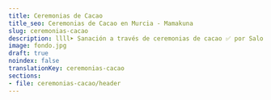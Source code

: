 ```yaml
---
title: Ceremonias de Cacao
title_seo: Ceremonias de Cacao en Murcia - Mamakuna
slug: ceremonias-cacao
description: llll➤ Sanación a través de ceremonias de cacao ✅ por Salom (Afree).
image: fondo.jpg
draft: true
noindex: false
translationKey: ceremonias-cacao
sections:
- file: ceremonias-cacao/header
---
```

